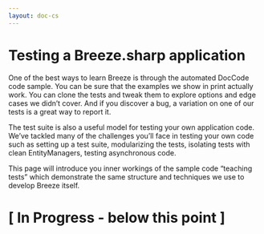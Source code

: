 ```yaml
---
layout: doc-cs
---
```


# Testing a Breeze.sharp application

One of the best ways to learn Breeze is through the automated DocCode code sample. You can be sure that the examples we show in print actually work. You can clone the tests and tweak them to explore options and edge cases we didn’t cover. And if you discover a bug, a variation on one of our tests is a great way to report it.

The test suite is also a useful model for testing your own application code. We’ve tackled many of the challenges you’ll face in testing your own code such as setting up a test suite, modularizing the tests, isolating tests with clean EntityManagers, testing asynchronous code.

This page will introduce you inner workings of the sample code “teaching tests” which demonstrate the same structure and techniques we use to develop Breeze itself.

# [ In Progress - below this point ]

